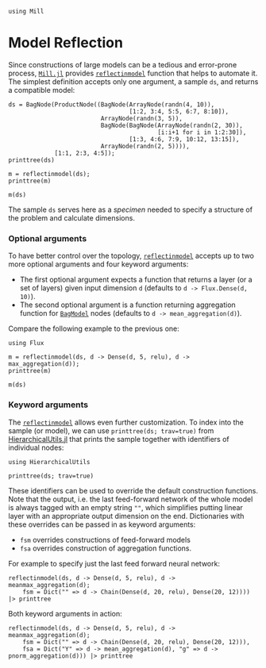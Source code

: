 ```@setup reflection 
using Mill
```

# Model Reflection

Since constructions of large models can be a tedious and error-prone process, [`Mill.jl`](https://github.com/pevnak/Mill.jl) provides [`reflectinmodel`](@ref) function that helps to automate it. The simplest definition accepts only one argument, a sample `ds`, and returns a compatible model:

```@repl reflection
ds = BagNode(ProductNode((BagNode(ArrayNode(randn(4, 10)),
                                  [1:2, 3:4, 5:5, 6:7, 8:10]),
                          ArrayNode(randn(3, 5)),
                          BagNode(BagNode(ArrayNode(randn(2, 30)),
                                          [i:i+1 for i in 1:2:30]),
                                  [1:3, 4:6, 7:9, 10:12, 13:15]),
                          ArrayNode(randn(2, 5)))),
             [1:1, 2:3, 4:5]);
printtree(ds)

m = reflectinmodel(ds);
printtree(m)

m(ds)
```

The sample `ds` serves here as a *specimen* needed to specify a structure of the problem and calculate dimensions.

### Optional arguments

To have better control over the topology, [`reflectinmodel`](@ref) accepts up to two more optional arguments and four keyword arguments:

* The first optional argument expects a function that returns a layer (or a set of layers) given input dimension `d` (defaults to `d -> Flux.Dense(d, 10)`).
* The second optional argument is a function returning aggregation function for [`BagModel`](@ref) nodes (defaults to `d -> mean_aggregation(d)`).

Compare the following example to the previous one:

```@example reflection
using Flux
```

```@repl reflection
m = reflectinmodel(ds, d -> Dense(d, 5, relu), d -> max_aggregation(d));
printtree(m)

m(ds)
```

### Keyword arguments

The [`reflectinmodel`](@ref) allows even further customization. To index into the sample (or model), we can use `printtree(ds; trav=true)` from [HierarchicalUtils.jl](@ref) that prints the sample together with identifiers of individual nodes:

```@example reflection
using HierarchicalUtils
```

```@repl reflection
printtree(ds; trav=true)
```

These identifiers can be used to override the default construction functions. Note that the output, i.e. the last feed-forward network of the whole model is always tagged with an empty string `""`, which simplifies putting linear layer with an appropriate output dimension on the end. Dictionaries with these overrides can be passed in as keyword arguments:

* `fsm` overrides constructions of feed-forward models
* `fsa` overrides construction of aggregation functions.

For example to specify just the last feed forward neural network:

```@repl reflection
reflectinmodel(ds, d -> Dense(d, 5, relu), d -> meanmax_aggregation(d);
    fsm = Dict("" => d -> Chain(Dense(d, 20, relu), Dense(20, 12)))) |> printtree
```

Both keyword arguments in action:

```@repl reflection
reflectinmodel(ds, d -> Dense(d, 5, relu), d -> meanmax_aggregation(d);
    fsm = Dict("" => d -> Chain(Dense(d, 20, relu), Dense(20, 12))),
    fsa = Dict("Y" => d -> mean_aggregation(d), "g" => d -> pnorm_aggregation(d))) |> printtree
```
